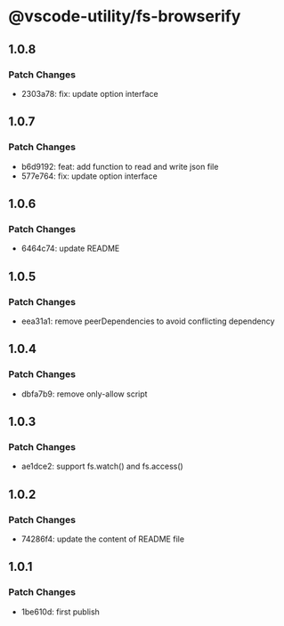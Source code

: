 # @vscode-utility/fs-browserify

## 1.0.8

### Patch Changes

- 2303a78: fix: update option interface

## 1.0.7

### Patch Changes

- b6d9192: feat: add function to read and write json file
- 577e764: fix: update option interface

## 1.0.6

### Patch Changes

- 6464c74: update README

## 1.0.5

### Patch Changes

- eea31a1: remove peerDependencies to avoid conflicting dependency

## 1.0.4

### Patch Changes

- dbfa7b9: remove only-allow script

## 1.0.3

### Patch Changes

- ae1dce2: support fs.watch() and fs.access()

## 1.0.2

### Patch Changes

- 74286f4: update the content of README file

## 1.0.1

### Patch Changes

- 1be610d: first publish
